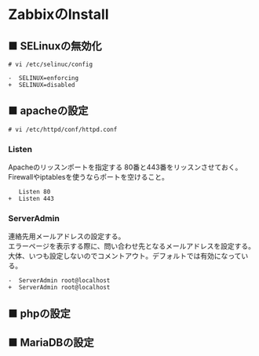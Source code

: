 # ZabbixのInstall
## ■ SELinuxの無効化
```
# vi /etc/selinuc/config
```
```
-  SELINUX=enforcing
+  SELINUX=disabled
```
## ■ apacheの設定
```
# vi /etc/httpd/conf/httpd.conf
```
### Listen
Apacheのリッスンポートを指定する
80番と443番をリッスンさせておく。Firewallやiptablesを使うならポートを空けること。
```
   Listen 80
+  Listen 443
```
### ServerAdmin
連絡先用メールアドレスの設定する。  
エラーページを表示する際に、問い合わせ先となるメールアドレスを設定する。  
大体、いつも設定しないのでコメントアウト。デフォルトでは有効になっている。
```
-  ServerAdmin root@localhost
+  ServerAdmin root@localhost
```
## ■ phpの設定
## ■ MariaDBの設定
